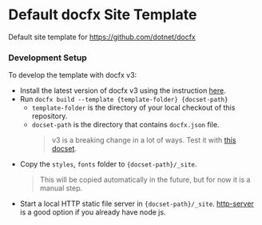 # Default docfx Site Template

Default site template for https://github.com/dotnet/docfx

### Development Setup

To develop the template with docfx v3:
- Install the latest version of docfx v3 using the instruction [here](https://github.com/dotnet/docfx/tree/v3#getting-started).
- Run `docfx build --template {template-folder} {docset-path}`
    - `template-folder` is the directory of your local checkout of this repository.
    - `docset-path` is the directory that contains `docfx.json` file.
      > v3 is a breaking change in a lot of ways. Test it with [this docset](https://github.com/dotnet/docfx/tree/v3-template/docs).
- Copy the `styles`, `fonts` folder to `{docset-path}/_site`.
  > This will be copied automatically in the future, but for now it is a manual step.
- Start a local HTTP static file server in `{docset-path}/_site`. [http-server](https://stackoverflow.com/questions/16333790/node-js-quick-file-server-static-files-over-http) is a good option if you already have node js.
